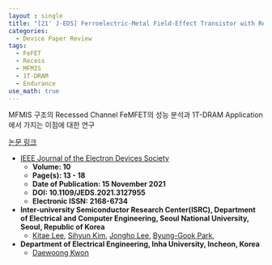 ```yaml
---
layout : single
title: "[21' J-EDS] Ferroelectric-Metal Field-Effect Transistor with Recessed Channel for 1T-DRAM Application"
categories: 
  - Device Paper Review
tags:
  - FeFET   
  - Recess   
  - MFMIS
  - 1T-DRAM
  - Endurance
use_math: true
---
```


MFMIS 구조의 Recessed Channel FeMFET의 성능 분석과 1T-DRAM Application에서 가지는 이점에 대한 연구


[논문 링크](https://ieeexplore.ieee.org/abstract/document/9614332)     

- [IEEE Journal of the Electron Devices Society](https://ieeexplore.ieee.org/xpl/RecentIssue.jsp?punumber=6245494)   
  - **Volume: 10**   
  - **Page(s): 13 - 18**  
  - **Date of Publication: 15 November 2021**   
  - **DOI: 10.1109/JEDS.2021.3127955**    
  - **Electronic ISSN: 2168-6734**   
- **Inter-university Semiconductor Research Center(ISRC), Department of Electrical and Computer Engineering, Seoul National University, Seoul, Republic of Korea**      
  - [Kitae Lee](https://ieeexplore.ieee.org/author/37086309825), [Sihyun Kim](https://ieeexplore.ieee.org/author/37085805964), [Jongho Lee](https://ieeexplore.ieee.org/author/37085367913), [Byung-Gook Park](https://ieeexplore.ieee.org/author/37278999100),             
- **Department of Electrical Engineering, Inha University, Incheon, Korea**  
  - [Daewoong Kwon](https://ieeexplore.ieee.org/author/37402105900)   

&nbsp;
